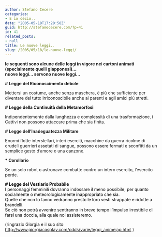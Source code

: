 ```yaml
---
author: Stefano Cecere
categories:
- E io cecio..
date: "2005-05-18T17:28:58Z"
guid: http://stefanocecere.com/?p=41
id: 41
related_posts:
- null
title: Le nuove leggi..
slug: /2005/05/18/le-nuove-leggi/
---
```


<span style="font-weight: bold">le seguenti sono alcune delle leggi in vigore nei cartoni animati (specialmente quelli giapponesi)…<br /> nuove leggi… servono nuove leggi…</span>

<span style="font-weight: bold"># Legge del Riconoscimento debole</span>
  
Mettersi un costume, anche senza maschera, è pi&#xf9; che sufficiente per diventare del tutto irriconoscibile anche ai parenti e agli amici pi&#xf9; stretti.

<span style="font-weight: bold"># Legge della Continuit&#xe0; della Metamorfosi</span>
  
Indipendentemente dalla lunghezza e complessit&#xe0; di una trasformazione, i Cattivi non possono attaccare prima che sia finita.

<span style="font-weight: bold"># Legge dell&#8217;Inadeguatezza Militare</span>
  
Enormi flotte interstellari, interi eserciti, macchine da guerra ricolme di crudeli guerrieri assetati di sangue, possono essere fermati e sconfitti da un semplice gesto d&#8217;amore o una canzone.
  
<span style="font-weight: bold">* Corollario</span>
  
Se un solo robot o astronave combatte contro un intero esercito, l&#8217;esercito perde.

<span style="font-weight: bold;color: #000000"># Legge del Vestiario Probabile</span><span style="color: #000000"><br /> I personaggi femminili dovranno indossare il meno possibile, per quanto socialmente o meteorologicamente inappropriato che sia.<br /> Quelle che non lo fanno vedranno presto le loro vesti strappate e ridotte a brandelli.<br /> Se ciò non potr&#xe0; avvenire sentiranno in breve tempo l&#8217;impulso irrestibile di farsi una doccia, alla quale noi assisteremo.</span>

(ringrazio Giorgia e il suo sito <http://www.giorgiacosplay.com/odds/varie/leggi_animejap.html> )
